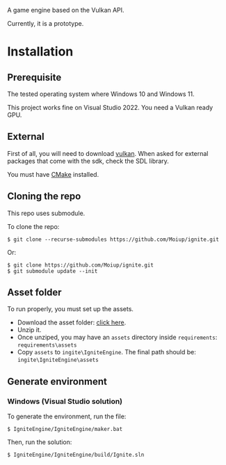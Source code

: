 A game engine based on the Vulkan API.

Currently, it is a prototype.

# Installation
## Prerequisite
The tested operating system where Windows 10 and Windows 11.

This project works fine on Visual Studio 2022. You need a Vulkan ready GPU.

## External
First of all, you will need to download [vulkan](https://vulkan.lunarg.com/sdk/home). When asked for external packages that come with the sdk, check the SDL library.

You must have [CMake](https://cmake.org/download/) installed.

## Cloning the repo
This repo uses submodule.

To clone the repo:
```
$ git clone --recurse-submodules https://github.com/Moiup/ignite.git
```

Or:
```
$ git clone https://github.com/Moiup/ignite.git
$ git submodule update --init
```

## Asset folder
To run properly, you must set up the assets.
- Download the asset folder: [click here](https://drive.google.com/file/d/1ReHD4UR76QorcgzefZNy0aDsSDOQzz6U/view?usp=sharing).
- Unzip it.
- Once unziped, you may have an `assets` directory inside `requirements`: `requirements\assets`
- Copy `assets` to `ingite\IgniteEngine`. The final path should be: `ingite\IgniteEngine\assets`

## Generate environment
### Windows (Visual Studio solution)
To generate the environment, run the file:
```
$ IgniteEngine/IgniteEngine/maker.bat
```

Then, run the solution:
```
$ IgniteEngine/IgniteEngine/build/Ignite.sln
```